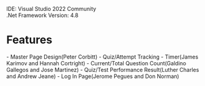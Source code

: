 IDE: Visual Studio 2022 Community  
.Net Framework Version: 4.8  

<h1>Features</h1>  
- Master Page Design(Peter Corbitt)  
- Quiz/Attempt Tracking  
	- Timer(James Karimov and Hannah Cortright)  
	- Current/Total Question Count(Galdino Gallegos and Jose Martinez)  
- Quiz/Test Performance Result(Luther Charles and Andrew Jeane)  
- Log In Page(Jerome Pegues and Don Norman)
